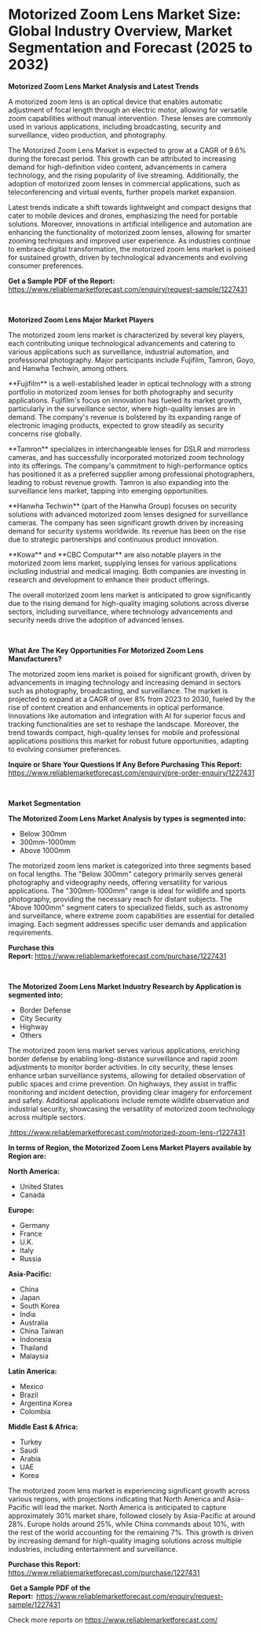 <p><h1>Motorized Zoom Lens Market Size: Global Industry Overview, Market Segmentation and Forecast (2025 to 2032)</h1></p><p><strong>Motorized Zoom Lens Market Analysis and Latest Trends</strong></p>
<p><p>A motorized zoom lens is an optical device that enables automatic adjustment of focal length through an electric motor, allowing for versatile zoom capabilities without manual intervention. These lenses are commonly used in various applications, including broadcasting, security and surveillance, video production, and photography.</p><p>The Motorized Zoom Lens Market is expected to grow at a CAGR of 9.6% during the forecast period. This growth can be attributed to increasing demand for high-definition video content, advancements in camera technology, and the rising popularity of live streaming. Additionally, the adoption of motorized zoom lenses in commercial applications, such as teleconferencing and virtual events, further propels market expansion.</p><p>Latest trends indicate a shift towards lightweight and compact designs that cater to mobile devices and drones, emphasizing the need for portable solutions. Moreover, innovations in artificial intelligence and automation are enhancing the functionality of motorized zoom lenses, allowing for smarter zooming techniques and improved user experience. As industries continue to embrace digital transformation, the motorized zoom lens market is poised for sustained growth, driven by technological advancements and evolving consumer preferences.</p></p>
<p><strong>Get a Sample PDF of the Report:&nbsp;</strong> <a href="https://www.reliablemarketforecast.com/enquiry/request-sample/1227431?utm_campaign=2721&utm_medium=2&utm_source=Github&utm_content=ia&utm_term=06042025&utm_id=motorized-zoom-lens">https://www.reliablemarketforecast.com/enquiry/request-sample/1227431</a></p>
<p>&nbsp;</p>
<p><strong>Motorized Zoom Lens Major Market Players</strong></p>
<p><p>The motorized zoom lens market is characterized by several key players, each contributing unique technological advancements and catering to various applications such as surveillance, industrial automation, and professional photography. Major participants include Fujifilm, Tamron, Goyo, and Hanwha Techwin, among others.</p><p>**Fujifilm** is a well-established leader in optical technology with a strong portfolio in motorized zoom lenses for both photography and security applications. Fujifilm's focus on innovation has fueled its market growth, particularly in the surveillance sector, where high-quality lenses are in demand. The company's revenue is bolstered by its expanding range of electronic imaging products, expected to grow steadily as security concerns rise globally.</p><p>**Tamron** specializes in interchangeable lenses for DSLR and mirrorless cameras, and has successfully incorporated motorized zoom technology into its offerings. The company's commitment to high-performance optics has positioned it as a preferred supplier among professional photographers, leading to robust revenue growth. Tamron is also expanding into the surveillance lens market, tapping into emerging opportunities.</p><p>**Hanwha Techwin** (part of the Hanwha Group) focuses on security solutions with advanced motorized zoom lenses designed for surveillance cameras. The company has seen significant growth driven by increasing demand for security systems worldwide. Its revenue has been on the rise due to strategic partnerships and continuous product innovation.</p><p>**Kowa** and **CBC Computar** are also notable players in the motorized zoom lens market, supplying lenses for various applications including industrial and medical imaging. Both companies are investing in research and development to enhance their product offerings.</p><p>The overall motorized zoom lens market is anticipated to grow significantly due to the rising demand for high-quality imaging solutions across diverse sectors, including surveillance, where technology advancements and security needs drive the adoption of advanced lenses.</p></p>
<p>&nbsp;</p>
<p><strong>What Are The Key Opportunities For Motorized Zoom Lens Manufacturers?</strong></p>
<p><p>The motorized zoom lens market is poised for significant growth, driven by advancements in imaging technology and increasing demand in sectors such as photography, broadcasting, and surveillance. The market is projected to expand at a CAGR of over 8% from 2023 to 2030, fueled by the rise of content creation and enhancements in optical performance. Innovations like automation and integration with AI for superior focus and tracking functionalities are set to reshape the landscape. Moreover, the trend towards compact, high-quality lenses for mobile and professional applications positions this market for robust future opportunities, adapting to evolving consumer preferences.</p></p>
<p><strong>Inquire or Share Your Questions If Any Before Purchasing This Report:</strong> <a href="https://www.reliablemarketforecast.com/enquiry/pre-order-enquiry/1227431?utm_campaign=2721&utm_medium=2&utm_source=Github&utm_content=ia&utm_term=06042025&utm_id=motorized-zoom-lens">https://www.reliablemarketforecast.com/enquiry/pre-order-enquiry/1227431</a></p>
<p>&nbsp;</p>
<p><strong>Market Segmentation</strong></p>
<p><strong>The Motorized Zoom Lens Market Analysis by types is segmented into:</strong></p>
<p><ul><li>Below 300mm</li><li>300mm-1000mm</li><li>Above 1000mm</li></ul></p>
<p><p>The motorized zoom lens market is categorized into three segments based on focal lengths. The "Below 300mm" category primarily serves general photography and videography needs, offering versatility for various applications. The "300mm-1000mm" range is ideal for wildlife and sports photography, providing the necessary reach for distant subjects. The "Above 1000mm" segment caters to specialized fields, such as astronomy and surveillance, where extreme zoom capabilities are essential for detailed imaging. Each segment addresses specific user demands and application requirements.</p></p>
<p><strong>Purchase this Report:&nbsp;</strong><a href="https://www.reliablemarketforecast.com/purchase/1227431?utm_campaign=2721&utm_medium=2&utm_source=Github&utm_content=ia&utm_term=06042025&utm_id=motorized-zoom-lens">https://www.reliablemarketforecast.com/purchase/1227431</a></p>
<p>&nbsp;</p>
<p><strong>The Motorized Zoom Lens Market Industry Research by Application is segmented into:</strong></p>
<p><ul><li>Border Defense</li><li>City Security</li><li>Highway</li><li>Others</li></ul></p>
<p><p>The motorized zoom lens market serves various applications, enriching border defense by enabling long-distance surveillance and rapid zoom adjustments to monitor border activities. In city security, these lenses enhance urban surveillance systems, allowing for detailed observation of public spaces and crime prevention. On highways, they assist in traffic monitoring and incident detection, providing clear imagery for enforcement and safety. Additional applications include remote wildlife observation and industrial security, showcasing the versatility of motorized zoom technology across multiple sectors.</p></p>
<p><a href="https://www.reliablemarketforecast.com/motorized-zoom-lens-r1227431?utm_campaign=2721&utm_medium=2&utm_source=Github&utm_content=ia&utm_term=06042025&utm_id=motorized-zoom-lens">&nbsp;https://www.reliablemarketforecast.com/motorized-zoom-lens-r1227431</a></p>
<p><strong>In terms of Region, the Motorized Zoom Lens Market Players available by Region are:</strong></p>
<p>
    <p> <strong> North America: </strong>
        <ul>
            <li>United States</li>
            <li>Canada</li>
        </ul>
        </p> 
    <p> <strong> Europe: </strong>
        <ul>
            <li>Germany</li>
            <li>France</li>
            <li>U.K.</li>
            <li>Italy</li>
            <li>Russia</li>
        </ul>
        </p> 
    <p> <strong> Asia-Pacific: </strong>
        <ul>
            <li>China</li>
            <li>Japan</li>
            <li>South Korea</li>
            <li>India</li>
            <li>Australia</li>
            <li>China Taiwan</li>
            <li>Indonesia</li>
            <li>Thailand</li>
            <li>Malaysia</li>
        </ul>
        </p> 
    <p> <strong> Latin America: </strong>
        <ul>
            <li>Mexico</li>
            <li>Brazil</li>
            <li>Argentina Korea</li>
            <li>Colombia</li>
        </ul>
        </p> 
    <p> <strong> Middle East & Africa: </strong>
        <ul>
            <li>Turkey</li>
            <li>Saudi</li>
            <li>Arabia</li>
            <li>UAE</li>
            <li>Korea</li>
        </ul>
    </p>
    </p>
<p><p>The motorized zoom lens market is experiencing significant growth across various regions, with projections indicating that North America and Asia-Pacific will lead the market. North America is anticipated to capture approximately 30% market share, followed closely by Asia-Pacific at around 28%. Europe holds around 25%, while China commands about 10%, with the rest of the world accounting for the remaining 7%. This growth is driven by increasing demand for high-quality imaging solutions across multiple industries, including entertainment and surveillance.</p></p>
<p><strong>Purchase this Report: </strong><a href="https://www.reliablemarketforecast.com/purchase/1227431?utm_campaign=2721&utm_medium=2&utm_source=Github&utm_content=ia&utm_term=06042025&utm_id=motorized-zoom-lens">https://www.reliablemarketforecast.com/purchase/1227431</a></p>
<p>&nbsp;<strong>Get a Sample PDF of the Report:&nbsp;&nbsp;</strong><a href="https://www.reliablemarketforecast.com/enquiry/request-sample/1227431?utm_campaign=2721&utm_medium=2&utm_source=Github&utm_content=ia&utm_term=06042025&utm_id=motorized-zoom-lens">https://www.reliablemarketforecast.com/enquiry/request-sample/1227431</a></p>
<p><strong></strong></p>
<p>Check more reports on <a href="https://www.reliablemarketforecast.com/?utm_campaign=2721&utm_medium=2&utm_source=Github&utm_content=ia&utm_term=06042025&utm_id=motorized-zoom-lens">https://www.reliablemarketforecast.com/</a></p>